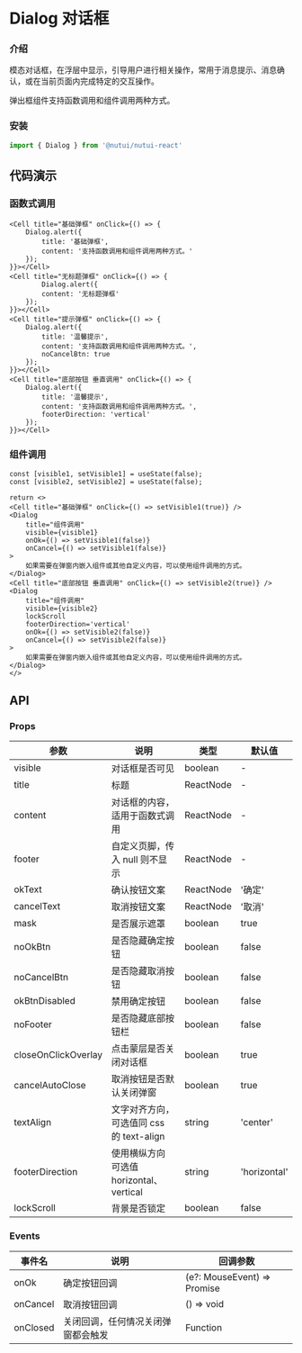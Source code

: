 #  Dialog 对话框

### 介绍

模态对话框，在浮层中显示，引导用户进行相关操作，常用于消息提示、消息确认，或在当前页面内完成特定的交互操作。

弹出框组件支持函数调用和组件调用两种方式。

### 安装

```js
import { Dialog } from '@nutui/nutui-react'
```


## 代码演示

### 函数式调用

```tsx
<Cell title="基础弹框" onClick={() => {
    Dialog.alert({
        title: '基础弹框',
        content: '支持函数调用和组件调用两种方式。'
    });
}}></Cell>
<Cell title="无标题弹框" onClick={() => {
        Dialog.alert({
        content: '无标题弹框'
    });
}}></Cell>
<Cell title="提示弹框" onClick={() => {
    Dialog.alert({
        title: '温馨提示',
        content: '支持函数调用和组件调用两种方式。',
        noCancelBtn: true
    });
}}></Cell>
<Cell title="底部按钮 垂直调用" onClick={() => {
    Dialog.alert({
        title: '温馨提示',
        content: '支持函数调用和组件调用两种方式。',
        footerDirection: 'vertical'
    });
}}></Cell>
```

### 组件调用

```tsx
const [visible1, setVisible1] = useState(false);
const [visible2, setVisible2] = useState(false);

return <>
<Cell title="基础弹框" onClick={() => setVisible1(true)} />
<Dialog 
    title="组件调用"
    visible={visible1}
    onOk={() => setVisible1(false)}
    onCancel={() => setVisible1(false)}
>
    如果需要在弹窗内嵌入组件或其他自定义内容，可以使用组件调用的方式。
</Dialog>
<Cell title="底部按钮 垂直调用" onClick={() => setVisible2(true)} />
<Dialog 
    title="组件调用"
    visible={visible2}
    lockScroll
    footerDirection='vertical'
    onOk={() => setVisible2(false)}
    onCancel={() => setVisible2(false)}
>
    如果需要在弹窗内嵌入组件或其他自定义内容，可以使用组件调用的方式。
</Dialog>
</>
```


## API

### Props

| 参数         | 说明                             | 类型   | 默认值           |
|--------------|----------------------------------|--------|------------------|
| visible         | 对话框是否可见               | boolean | -                |
| title        | 标题                         | ReactNode | -                |
| content         | 对话框的内容，适用于函数式调用 | ReactNode | -                |
| footer | 自定义页脚，传入 null 则不显示     | ReactNode | - |
| okText          | 确认按钮文案                        | ReactNode | '确定'              |
| cancelText          | 取消按钮文案                        | ReactNode | '取消'              |
| mask          | 是否展示遮罩                        | boolean | true              |
| noOkBtn          | 是否隐藏确定按钮                        | boolean | false              |
| noCancelBtn          | 是否隐藏取消按钮                        | boolean | false              |
| okBtnDisabled          | 禁用确定按钮                        | boolean | false              |
| noFooter          | 是否隐藏底部按钮栏                        | boolean | false              |
| closeOnClickOverlay          | 点击蒙层是否关闭对话框                        | boolean | true              |
| cancelAutoClose          | 取消按钮是否默认关闭弹窗                        | boolean | true              |
| textAlign          | 文字对齐方向，可选值同 css 的 text-align                        | string | 'center'              |
| footerDirection          | 使用横纵方向 可选值 horizontal、vertical                        | string | 'horizontal'              |
| lockScroll          | 背景是否锁定                        | boolean | false              |

### Events

| 事件名 | 说明           | 回调参数     |
|--------|----------------|--------------|
| onOk  | 确定按钮回调 | (e?: MouseEvent) => Promise | void |
| onCancel  | 取消按钮回调 | () => void |
| onClosed  | 关闭回调，任何情况关闭弹窗都会触发 | Function |
